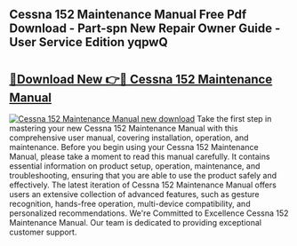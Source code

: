 ## Cessna 152 Maintenance Manual Free Pdf Download - Part-spn New Repair Owner Guide - User Service Edition yqpwQ

# <h2><a href="http://bc30766.oget.top/?id=Cessna+152+Maintenance+Manual">🔗Download New 👉🔴 Cessna 152 Maintenance Manual</a></h2>

[![Cessna 152 Maintenance Manual new download](https://i.imgur.com/5g1atiW.png)](http://bc30766.oget.top/?id=Cessna+152+Maintenance+Manual)
Take the first step in mastering your new Cessna 152 Maintenance Manual with this comprehensive user manual, covering installation, operation, and maintenance. Before you begin using your Cessna 152 Maintenance Manual, please take a moment to read this manual carefully. It contains essential information on product setup, operation, maintenance, and troubleshooting, ensuring that you are able to use the product safely and effectively. The latest iteration of Cessna 152 Maintenance Manual offers users an extensive collection of advanced features, such as gesture recognition, hands-free operation, multi-device compatibility, and personalized recommendations. We're Committed to Excellence Cessna 152 Maintenance Manual. Our team is dedicated to providing exceptional customer support.
